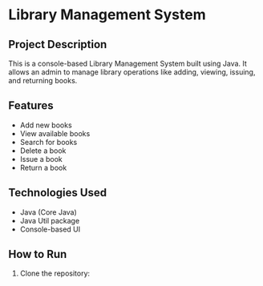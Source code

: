 # Library Management System

## Project Description
This is a console-based Library Management System built using Java. It allows an admin to manage library operations like adding, viewing, issuing, and returning books.

## Features
- Add new books
- View available books
- Search for books
- Delete a book
- Issue a book
- Return a book

## Technologies Used
- Java (Core Java)
- Java Util package
- Console-based UI

## How to Run
1. Clone the repository:
